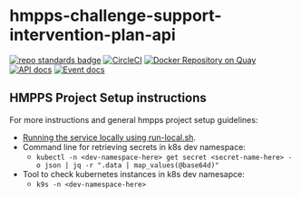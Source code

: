 # hmpps-challenge-support-intervention-plan-api
[![repo standards badge](https://img.shields.io/badge/dynamic/json?color=blue&style=flat&logo=github&label=MoJ%20Compliant&query=%24.result&url=https%3A%2F%2Foperations-engineering-reports.cloud-platform.service.justice.gov.uk%2Fapi%2Fv1%2Fcompliant_public_repositories%2Fhmpps-challenge-support-intervention-plan-api)](https://operations-engineering-reports.cloud-platform.service.justice.gov.uk/public-github-repositories.html#hmpps-challenge-support-intervention-plan-api "Link to report")
[![CircleCI](https://circleci.com/gh/ministryofjustice/hmpps-challenge-support-intervention-plan-api/tree/main.svg?style=svg)](https://circleci.com/gh/ministryofjustice/hmpps-challenge-support-intervention-plan-api)
[![Docker Repository on Quay](https://quay.io/repository/hmpps/hmpps-challenge-support-intervention-plan-api/status "Docker Repository on Quay")](https://quay.io/repository/hmpps/hmpps-challenge-support-intervention-plan-api)
[![API docs](https://img.shields.io/badge/API_docs_-view-85EA2D.svg?logo=swagger)](https://hmpps-challenge-support-intervention-plan-api-dev.hmpps.service.justice.gov.uk/webjars/swagger-ui/index.html?configUrl=/v3/api-docs)
[![Event docs](https://img.shields.io/badge/Event_docs-view-85EA2D.svg)](https://studio.asyncapi.com/?url=https://raw.githubusercontent.com/ministryofjustice/hmpps-challenge-support-intervention-plan-api/main/async-api.yml)

## HMPPS Project Setup instructions

For more instructions and general hmpps project setup guidelines:
- [Running the service locally using run-local.sh](docs/RUNNING_LOCALLY.md).
- Command line for retrieving secrets in k8s dev namespace:
  - ```kubectl -n <dev-namespace-here> get secret <secret-name-here> -o json | jq -r ".data | map_values(@base64d)"```
- Tool to check kubernetes instances in k8s dev namesapce:
  - ```k9s -n <dev-namespace-here>```